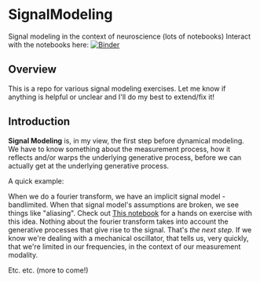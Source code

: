 # SignalModeling
Signal modeling in the context of neuroscience (lots of notebooks)
Interact with the notebooks here: [![Binder](http://mybinder.org/badge.svg)](http://mybinder.org:/repo/virati/signalmodeling)

## Overview
This is a repo for various signal modeling exercises. Let me know if anything is helpful or unclear and I'll do my best to extend/fix it!

## Introduction
**Signal Modeling** is, in my view, the first step before dynamical modeling. We have to know something about the measurement process, how it reflects and/or warps the underlying generative process, before we can actually get at the underlying generative process.

A quick example:

When we do a fourier transform, we have an implicit signal model - bandlimited. When that signal model's assumptions are broken, we see things like "aliasing". Check out [This notebook]() for a hands on exercise with this idea.
Nothing about the fourier transform takes into account the generative processes that give rise to the signal. That's *the next step*. If we know we're dealing with a mechanical oscillator, that tells us, very quickly, that we're limited in our frequencies, in the context of our measurement modality.

Etc. etc. (more to come!)
